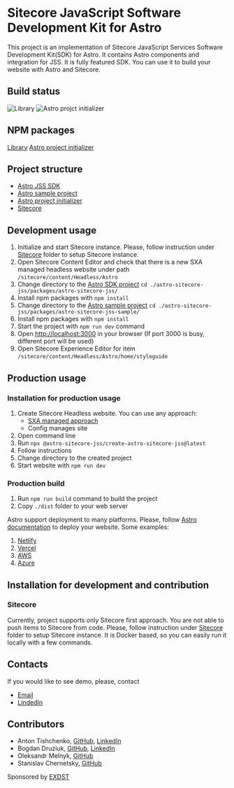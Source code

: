 # Sitecore JavaScript Software Development Kit for Astro

This project is an implementation of Sitecore JavaScript Services Software Development Kit(SDK) for Astro. It contains Astro components and integration for JSS.
It is fully featured SDK. You can use it to build your website with Astro and Sitecore.

## Build status
![Library](https://github.com/exdst/jss-astro-public/actions/workflows/publish-astro-sitecore-jss.yml/badge.svg)
![Astro projct initializer](https://github.com/exdst/jss-astro-public/actions/workflows/publish-astro-sitecore-jss.yml/badge.svg)

## NPM packages
[Library](https://www.npmjs.com/package/@astro-sitecore-jss/astro-sitecore-jss)
[Astro project initializer](https://www.npmjs.com/package/@astro-sitecore-jss/create-astro-sitecore-jss)

## Project structure

* [Astro JSS SDK](./astro-sitecore-jss/packages/astro-sitecore-jss/)
* [Astro sample project](./astro-sitecore-jss/packages/astro-sitecore-jss-sample/)
* [Astro project initializer](./astro-sitecore-jss/packages/create-astro-sitecore-jss/)
* [Sitecore](./sitecore/)

## Development usage

1. Initialize and start Sitecore instance. Please, follow instruction under [Sitecore](./sitecore/README.md) folder to setup Sitecore instance.
2. Open Sitecore Content Editor and check that there is a new SXA managed headless website under path `/sitecore/content/Headless/Astro`
3. Change directory to the [Astro SDK project](./astro-sitecore-jss/packages/astro-sitecore-jss/) `cd ./astro-sitecore-jss/packages/astro-sitecore-jss/`
4. Install npm packages with `npm install`
5. Change directory to the [Astro sample project](./astro-sitecore-jss/packages/astro-sitecore-jss-sample/) `cd ./astro-sitecore-jss/packages/astro-sitecore-jss-sample/`
6. Install npm packages with `npm install`
7. Start the project with `npm run dev` command
8. Open [http://localhost:3000](http://localhost:3000) in your browser (If port 3000 is busy, different port will be used)
9. Open Sitecore Experience Editor for item `/sitecore/content/Headless/Astro/home/styleguide`

## Production usage

### Installation for production usage

1. Create Sitecore Headless website. You can use any approach:
   * [SXA managed approach](https://doc.sitecore.com/xp/en/developers/sxa/102/sitecore-experience-accelerator/create-a-headless-tenant-and-site.html)
   * Config manages site
1. Open command line
1. Run `npx @astro-sitecore-jss/create-astro-sitecore-jss@latest`
1. Follow instructions
1. Change directory to the created project
1. Start website with `npm run dev`

### Production build

1. Run `npm run build` command to build the project
1. Copy `./dist` folder to your web server

Astro support deployment to many platforms. Please, follow [Astro documentation](https://docs.astro.build/en/guides/deploy/) to deploy your website.
Some examples:

1. [Netlify](https://docs.astro.build/en/guides/deploy/netlify)
1. [Vercel](https://docs.astro.build/en/guides/deploy/vercel)
1. [AWS](https://docs.astro.build/en/guides/deploy/aws/)
1. [Azure](https://docs.astro.build/en/guides/deploy/microsoft-azure/)

## Installation for development and contribution

### Sitecore

Currently, project supports only Sitecore first approach. You are not able to push items to Sitecore from code.
Please, follow instruction under [Sitecore](./sitecore/README.md) folder to setup Sitecore instance.
It is Docker based, so you can easily run it locally with a few commands.

## Contacts

If you would like to see demo, please, contact  

* [Email](mailto:at@exdst.com)
* [LindedIn](https://www.linkedin.com/in/anton-tishchenko-b45b2923/)

## Contributors

* Anton Tishchenko, [GitHub](https://github.com/antonytm), [LinkedIn](https://www.linkedin.com/in/anton-tishchenko-b45b2923/)
* Bogdan Druziuk, [GitHub](https://github.com/bdruziuk), [LinkedIn](https://www.linkedin.com/in/bogdan-druziuk-50069763/)
* Oleksandr Melnyk, [GitHub](https://github.com/OlekMel)
* Stanislav Chernetsky, [GitHub](https://github.com/stanislavSV)

Sponsored by [EXDST](https://exdst.com/)